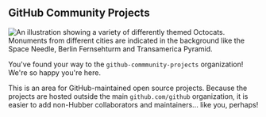 ## GitHub Community Projects

![An illustration showing a variety of differently themed Octocats. Monuments from different cities are indicated in the background like the Space Needle, Berlin Fernsehturm and Transamerica Pyramid.](https://user-images.githubusercontent.com/3369400/133268513-5bfe2f93-4402-42c9-a403-81c9e86934b6.jpeg)

You've found your way to the `github-commmunity-projects` organization! We're so happy you're here.

This is an area for GitHub-maintained open source projects. Because the projects are hosted outside the main `github.com/github` organization, it is easier to add non-Hubber collaborators and maintainers... like you, perhaps!
